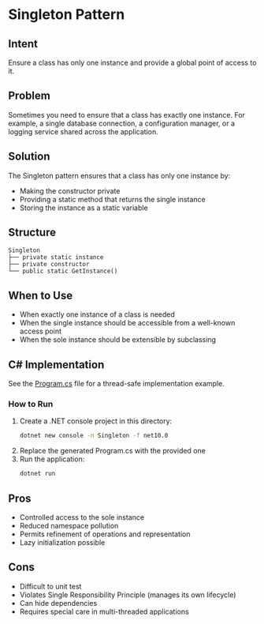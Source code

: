 # Singleton Pattern

## Intent
Ensure a class has only one instance and provide a global point of access to it.

## Problem
Sometimes you need to ensure that a class has exactly one instance. For example, a single database connection, a configuration manager, or a logging service shared across the application.

## Solution
The Singleton pattern ensures that a class has only one instance by:
- Making the constructor private
- Providing a static method that returns the single instance
- Storing the instance as a static variable

## Structure
```
Singleton
├── private static instance
├── private constructor
└── public static GetInstance()
```

## When to Use
- When exactly one instance of a class is needed
- When the single instance should be accessible from a well-known access point
- When the sole instance should be extensible by subclassing

## C# Implementation
See the [Program.cs](./Program.cs) file for a thread-safe implementation example.

### How to Run
1. Create a .NET console project in this directory:
   ```bash
   dotnet new console -n Singleton -f net10.0
   ```
2. Replace the generated Program.cs with the provided one
3. Run the application:
   ```bash
   dotnet run
   ```

## Pros
- Controlled access to the sole instance
- Reduced namespace pollution
- Permits refinement of operations and representation
- Lazy initialization possible

## Cons
- Difficult to unit test
- Violates Single Responsibility Principle (manages its own lifecycle)
- Can hide dependencies
- Requires special care in multi-threaded applications
